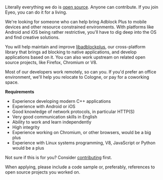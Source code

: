 Literally everything we do is [open source](https://hg.adblockplus.org). Anyone can contribute. If you join Eyeo, you can do it for a living.

We're looking for someone who can help bring Adblock Plus to mobile devices and other resource constrained environments. With platforms like Android and iOS being rather restrictive, you'll have to dig deep into the OS and find creative solutions.

You will help maintain and improve [libadblockplus](https://hg.adblockplus.org/libadblockplus), our cross-platform library that brings ad blocking to native applications, and develop applications based on it. You can also work upstream on related open source projects, like Firefox, Chromium or V8.

Most of our developers work remotely, so can you. If you'd prefer an office environment, we'll help you relocate to Cologne, or pay for a coworking space.

**Requirements**

- Experience developing modern C++ applications
- Experience with Android or iOS
- Good knowledge of network protocols, in particular HTTP(S)
- Very good communication skills in English
- Ability to work and learn independently
- High integrity
- Experience working on Chromium, or other browsers, would be a big plus
- Experience with Linux systems programming, V8, JavaScript or Python would be a plus

Not sure if this is for you? Consider [contributing](https://adblockplus.org/en/contribute-code) first.

When applying, please include a code sample or, preferably, references to open source projects you worked on.
